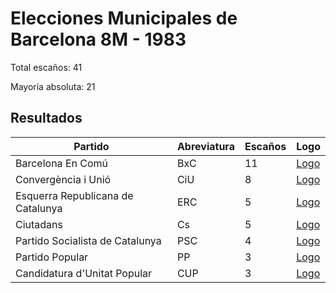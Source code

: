 # Elecciones Municipales de Barcelona 8M - 1983

Total escaños: 41

Mayoría absoluta: 21

## Resultados

| Partido | Abreviatura | Escaños | Logo |
| - | - | - | - |
| Barcelona En Comú | BxC | 11 | [Logo](https://github.com/playzzz/Pactos/blob/master/Logos/ECP.jpg?raw=true)
| Convergència i Unió | CiU | 8 | [Logo](https://github.com/playzzz/Pactos/blob/master/Logos/CIU.jpg?raw=true)
| Esquerra Republicana de Catalunya | ERC | 5 | [Logo](https://github.com/playzzz/Pactos/blob/master/Logos/ERC.jpg?raw=true)
| Ciutadans | Cs | 5 | [Logo](https://github.com/playzzz/Pactos/blob/master/Logos/Cs.jpg?raw=true)
| Partido Socialista de Catalunya | PSC | 4 | [Logo](https://github.com/playzzz/Pactos/blob/master/Logos/PSC.jpg?raw=true)
| Partido Popular | PP | 3 | [Logo](https://github.com/playzzz/Pactos/blob/master/Logos/PP.jpg?raw=true)
| Candidatura d'Unitat Popular | CUP | 3 | [Logo](https://github.com/playzzz/Pactos/blob/master/Logos/CUP.jpg?raw=true)
